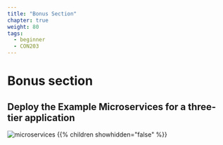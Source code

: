 ```yaml
---
title: "Bonus Section"
chapter: true
weight: 80
tags:
  - beginner
  - CON203
---
```


# Bonus section

## Deploy the Example Microservices for a three-tier application

![microservices](/images/crystal.svg)
{{% children showhidden="false" %}}
